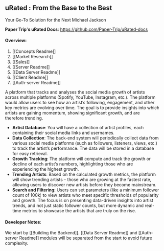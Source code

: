 ## uRated : From the Base to the Best
Your Go-To Solution for the Next Michael Jackson

**Paper Trip's uRated Docs**: https://github.com/Paper-Trip/uRated-docs

#### Overview:
1. [[Concepts Readme]]
2. [[Market Research]]
3. [[Sales]]
4. [[Server Readme]]
5. [[Data Server Readme]]
6. [[Client Readme]]
7. [[Auth-server Readme]]

A platform that tracks and analyses the social media growth of artists across multiple platforms (Spotify, YouTube, Instagram, etc.). The platform would allow users to see how an artist’s following, engagement, and other key metrics are evolving over time. The goal is to provide insights into which artists are gaining momentum, showing significant growth, and are therefore trending.
- **Artist Database**: You will have a collection of artist profiles, each containing their social media links and usernames.
- **Data Collection**: The back-end system will periodically collect data from various social media platforms (such as followers, listeners, views, etc.) to track the artist’s performance. The data will be stored in a database for easy retrieval.
- **Growth Tracking**: The platform will compute and track the growth or decline of each artist’s numbers, highlighting those who are experiencing the highest growth.
- **Trending Artists**: Based on the calculated growth metrics, the platform will show trending artists – those who are growing at the fastest rate, allowing users to discover new artists before they become mainstream.
- **Search and Filtering**: Users can set parameters (like a minimum follower count of 100k) to view artists who meet specific thresholds of popularity and growth.
The focus is on presenting data-driven insights into artist trends, and not just static follower counts, but more dynamic and real-time metrics to showcase the artists that are truly on the rise.
#### **Developer Notes:**
We start by [[Building the Backend]]. [[Data Server Readme]] and [[Auth-server Readme]] modules will be separated from the start to avoid future complexity.